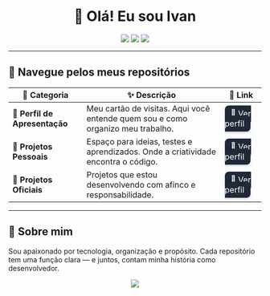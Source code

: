 <h1 align="center">👋 Olá! Eu sou Ivan</h1>

<p align="center">
  <img src="https://img.shields.io/badge/Desenvolvedor-Fullstack-blue?style=for-the-badge" />
  <img src="https://img.shields.io/badge/Organização-3%20Repositórios%20Principais-green?style=for-the-badge" />
  <img src="https://img.shields.io/badge/Código-com%20propósito-orange?style=for-the-badge" />
</p>

---

## 🧭 Navegue pelos meus repositórios

| 💼 Categoria | ✨ Descrição | 🔗 Link |
|-------------|-------------|--------|
| 🎨 **Perfil de Apresentação** | Meu cartão de visitas. Aqui você entende quem sou e como organizo meu trabalho. | <a href="https://github.com/IvanM1999" style="background-color:#1f2937;color:white;padding:6px 12px;border-radius:8px;text-decoration:none;box-shadow:0 2px 4px rgba(0,0,0,0.2);">🐙 Ver perfil</a> |
| 🧪 **Projetos Pessoais** | Espaço para ideias, testes e aprendizados. Onde a criatividade encontra o código. | <a href="https://github.com/IvvyDestiny" style="background-color:#1f2937;color:white;padding:6px 12px;border-radius:8px;text-decoration:none;box-shadow:0 2px 4px rgba(0,0,0,0.2);">🧪 Ver perfil</a> |
| 🚀 **Projetos Oficiais** | Projetos que estou desenvolvendo com afinco e responsabilidade. | <a href="https://github.com/IvvyDestiny1999" style="background-color:#1f2937;color:white;padding:6px 12px;border-radius:8px;text-decoration:none;box-shadow:0 2px 4px rgba(0,0,0,0.2);">🚀 Ver perfil</a> |

---

## 📌 Sobre mim

Sou apaixonado por tecnologia, organização e propósito. Cada repositório tem uma função clara — e juntos, contam minha história como desenvolvedor.

<p align="center">
  <img src="https://img.shields.io/badge/Feito%20com-💙%20e%20café-brown?style=flat-square" />
</p>